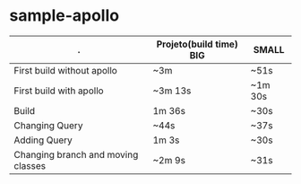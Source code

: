 # sample-apollo
. | Projeto(build time) BIG | SMALL
--------- | ----- | ------
First build without apollo | ~3m | ~51s
First build with apollo| ~3m 13s | ~1m 30s
Build | 1m 36s | ~30s
Changing Query |~44s | ~37s
Adding Query | 1m 3s | ~30s
Changing branch and moving classes | ~2m 9s | ~31s

